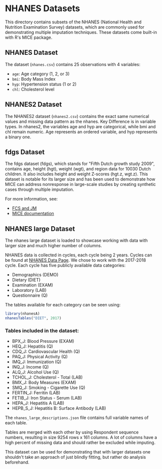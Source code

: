 # NHANES Datasets

This directory contains subsets of the NHANES (National Health and Nutrition Examination Survey) datasets, which are commonly used for demonstrating multiple imputation techniques. These datasets come built-in with R's MICE package.

## NHANES Dataset

The dataset (`nhanes.csv`) contains 25 observations with 4 variables:
- `age`: Age category (1, 2, or 3)
- `bmi`: Body Mass Index
- `hyp`: Hypertension status (1 or 2)
- `chl`: Cholesterol level

## NHANES2 Dataset

The NHANES2 dataset (`nhanes2.csv`) contains the exact same numerical values and missing data pattern as the nhanes. Key Difference is in variable types. In nhanes2, the variables age and hyp are categorical, while bmi and chl remain numeric. Age represents an ordered variable, and hyp represents a binary one.

## fdgs Dataset

The fdgs dataset (fdgs), which stands for "Fifth Dutch growth study 2009", contains age, height (hgt), weight (wgt), and region data for 10030 Dutch children. It also includes height and weight Z-scores (hgt.z, wgt.z). This dataset is notable for its larger size and has been used to demonstrate how MICE can address nonresponse in large-scale studies by creating synthetic cases through multiple imputation.

For more information, see:
- [FCS and JM](https://stefvanbuuren.name/fimd/fcs-and-jm.html)
- [MICE documentation](https://amices.org/mice/reference/fdgs.html)

## NHANES large Dataset

The nhanes large dataset is loaded to showcase working with data with larger size and much higher number of columns. 

NHANES data is collected in cycles, each cycle being 2 years. Cycles can be found at [NHANES Data Page](https://wwwn.cdc.gov/nchs/nhanes/search/datapage.aspx?Component=Demographics). We chose to work with the 2017-2018 cycle. Each cycle has five publicly available data categories:
- Demographics (DEMO)
- Dietary (DIET)
- Examination (EXAM)
- Laboratory (LAB)
- Questionnaire (Q)

The tables available for each category can be seen using:
```R
library(nhanesA)
nhanesTables("DIET", 2017)
```

### Tables included in the dataset:

- BPX_J: Blood Pressure (EXAM)
- HEQ_J: Hepatitis (Q)
- CDQ_J: Cardiovascular Health (Q)
- PAQ_J: Physical Activity (Q)
- IMQ_J: Immunization (Q)
- INQ_J: Income (Q)
- ALQ_J: Alcohol Use (Q)
- TCHOL_J: Cholesterol - Total (LAB)
- BMX_J: Body Measures (EXAM)
- SMQ_J: Smoking - Cigarette Use (Q)
- FERTIN_J: Ferritin (LAB)
- FETIB_J: Iron Status - Serum (LAB)
- HEPA_J: Hepatitis A (LAB)
- HEPB_S_J: Hepatitis B: Surface Antibody (LAB)

The `nhanes_large_descriptions.json` file contains full variable names of each table.

Tables are merged with each other by using Respondent sequence numbers, resulting in size 9254 rows x 161 columns. A lot of columns have a high percent of missing data and should rather be excluded while imputing.

This dataset can be used for demonstrating that with larger datasets one shouldn't take an approach of just blindly fitting, but rather do analysis beforehand.